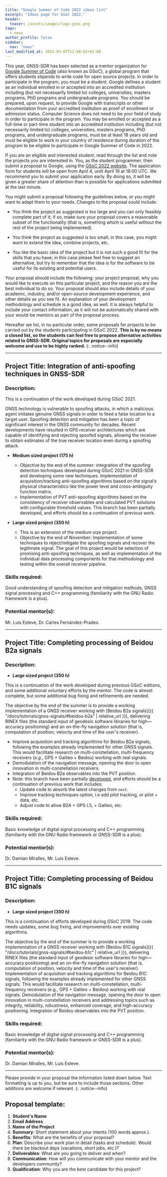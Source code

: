 ```yaml
---
title: "Google Summer of Code 2022 ideas list"
excerpt: "Ideas page for GSoC 2022."
header:
  teaser: /assets/images/logo-gsoc.png
tags:
  - news  
author_profile: false
sidebar:
  nav: "news"
last_modified_at: 2022-03-07T12:08:02+02:00
---
```



This year, GNSS-SDR has been selected as a mentor organization for [Google
Summer of Code](https://summerofcode.withgoogle.com/) (also known as GSoC), a
global program that offers students stipends to write code for open source
projects. In order to participate in the program, you must be a student. Google
defines a student as an individual enrolled in or accepted into an accredited
institution including (but not necessarily limited to) colleges, universities,
masters programs, PhD programs and undergraduate programs. You should be
prepared, upon request, to provide Google with transcripts or other
documentation from your accredited institution as proof of enrollment or
admission status. Computer Science does not need to be your field of study in
order to participate in the program. You may be enrolled or accepted as a
full-time or part-time student into an accredited institution including (but not
necessarily limited to) colleges, universities, masters programs, PhD programs,
and undergraduate programs, must be at least 18 years old and must be eligible
to work in your country of residence during duration of the program to be
eligible to participate in Google Summer of Code in 2022.

If you are an eligible and interested student, read through the list and note
the projects you are interested in. You, as the student programmer, then submit
a proposal to Google, using the [GSoC 2022
website](https://summerofcode.withgoogle.com/). The application form for
students will be open from April 4, until April 19 at 18:00 UTC. We recommend
you to submit your application early. By doing so, it will be given a greater
share of attention than is possible for applications submitted at the last
minute.

You might submit a proposal following the guidelines below, or you might want to
adapt them to your needs. Changes to the proposal could include:

  * You think the project as suggested is too large and you can only feasibly
  complete part of it; if so, make sure your proposal covers a reasonable subset
  of the functionality (that is, something which is useful without the rest of
  the project being implemented).

  * You think the project as suggested is too small; in this case, you might
  want to extend the idea, combine projects, etc.

  * You like the basic idea of the project but it is not such a good fit for
  the skills that you have; in this case please feel free to suggest an
  alternative, but try to remember that the idea is for the software to be
  useful for its existing and potential users.

Your proposal should include the following: your project proposal, why you would
like to execute on this particular project, and the reason you are the best
individual to do so. Your proposal should also include details of your academic,
industry, and/or open-source development experience, and other details as you
see fit. An explanation of your development methodology and schedule is a good
idea, as well. It is always helpful to include your contact information, as it
will not be automatically shared with your would-be mentors as part of the
proposal process.

  Hereafter we list, in no particular order, some proposals for projects to be
  carried out by the students participating in GSoC 2022. **This is by no means
  a closed list, so the students can feel free to propose alternative activities
  related to GNSS-SDR. Original topics for proposals are especially welcome and
  use to be highly ranked.**
  {: .notice--info}

-------


## Project Title: Integration of anti-spoofing techniques in GNSS-SDR

### Description:

This is a continuation of the work developed during GSoC 2021.

GNSS technology is vulnerable to spoofing attacks, in which a malicious agent
imitates genuine GNSS signals in order to feed a false location to a target
user. Spoofing detection and mitigation has been a topic of significant interest
in the GNSS community for decades. Recent developments have resulted in GPS
receiver architectures which are capable of identifying and rejecting spoofed
signals, allowing the receiver to obtain estimates of the true receiver location
even during a spoofing attack.

 * **Medium sized project (175 h)**
   * Objective by the end of the summer: integration of the spoofing detection
     techniques developed during GSoC 2021 in GNSS-SDR and developing some new
     techniques. Implementation of acquisition/tracking anti-spoofing algorithms
     based on the signal’s physical characteristics like the power level and
     cross-ambiguity function matrix.
   * Implementation of PVT anti-spoofing algorithms based on the consistency of
     receiver observables and calculated PVT solutions with configurable
     threshold values. This branch has been partially developed, and efforts
     should be a continuation of previous work.

* **Large sized project (350 h)**
   * This is an extension of the medium size project.
   * Objective by the end of November: Implementation of some techniques to
     reject/mitigate the spoofing signals and recover the legitimate signal. The
     goal of this project would be selection of promising anti-spoofing
     techniques, as well as implementation of the individual data processing
     components for that methodology and testing within the overall receiver
     pipeline.


### Skills required:

Good understanding of spoofing detection and mitigation methods, GNSS signal
processing and C++ programming (familiarity with the GNU Radio framework is a
plus).

### Potential mentor(s):

Mr. Luis Esteve, Dr. Carles Fern&aacute;ndez-Prades.

---------

## Project Title: Completing processing of Beidou B2a signals

### Description:

* **Large sized project (350 h)**

This is a continuation of the work developed during previous GSoC editions, and some
additional voluntary efforts by the mentor. The code is almost complete, but
some additional bug fixing and refinements are needed.

The objective by the end of the summer is to provide a working implementation of
a GNSS receiver working with [Beidou B2a signals]({{
"/docs/tutorials/gnss-signals/#beidou-b2a" | relative_url }}), delivering RINEX
files (the standard input of geodesic software libraries for high—accuracy
positioning) and an on-the-fly navigation solution (that is, computation of
position, velocity and time of the user's receiver).

 * Improve acquisition and tracking algorithms for Beidou B2a signals,
 following the examples already implemented for other GNSS signals. This would
 facilitate research on multi-constellation, multi-frequency receivers (_e.g._,
 GPS + Galileo + Beidou) working with real signals.
 * Demodulation of the navigation message, opening the door to open innovation
 in multi-constellation receivers.
 * Integration of Beidou B2a observables into the PVT position.
 * Note: this branch have been partially [developed](https://github.com/dmiralles2009/gnss-sdr/tree/bds_b2a), and efforts should be a
 continuation of previous work that includes:
    - Update code to absorb the latest changes from `next`.
    - Improve tracking techniques option, i.e add pilot tracking, or pilot +
    data, etc.
    - Adjust code to allow B2A + GPS L5, + Galileo, etc.

### Skills required:
Basic knowledge of digital signal processing and C++ programming (familiarity
with the GNU Radio framework or GNSS-SDR is a plus).


### Potential mentor(s):
Dr. Damian Miralles, Mr. Luis Esteve.


---------

## Project Title: Completing processing of Beidou B1C signals

### Description:

* **Large sized project (350 h)**

This is a continuation of efforts developed during GSoC 2019. The code needs
updates, some bug fixing, and improvements over existing algorithms.

The objective by the end of the summer is to provide a working implementation of
a GNSS receiver working with [Beidou B1C signals]({{
"/docs/tutorials/gnss-signals/#beidou-b1c" | relative_url }}),  delivering RINEX
files (the standard input of geodesic software libraries for high—accuracy
positioning) and an on-the-fly navigation solution (that is, computation of
position, velocity and time of the user's receiver). Implementation of
acquisition and tracking algorithms for Beidou B1C signals, following the
examples already implemented for other GNSS signals. This would facilitate
research on multi-constellation, multi-frequency receivers (e.g., GPS + Galileo +
Beidou) working with real signals. Demodulation of the navigation message,
opening the door to open innovation in multi-constellation receivers and
addressing topics such as integrity, reliability, robustness, enhanced coverage,
and high-accuracy positioning. Integration of Beidou observables into the PVT
position.


### Skills required:

Basic knowledge of digital signal processing and C++ programming (familiarity
with the GNU Radio framework or GNSS-SDR is a plus).

### Potential mentor(s):
Dr. Damian Miralles, Mr. Luis Esteve.



---------

Please provide in your proposal the information listed down below. Text
formatting is up to you, but be sure to include those sections. Other additions
are welcome if relevant.
{: .notice--info}

## Proposal template:

  1. **Student's Name**
  2. **Email Address**
  3. **Name of the Project**
  4. **Summary**: Short statement about your intents (100 words approx.).
  5. **Benefits**: What are the benefits of your proposal?
  6. **Plan**: Describe your work plan in detail (tasks and schedule). Would
  there be blackout days (vacations, short jobs, etc.)?
  7. **Deliverables**: What are you going to deliver and when?
  8. **Communication**: How will you communicate with your mentor and the
  developers community?
  9. **Qualification**: Why you are the best candidate for this project?
